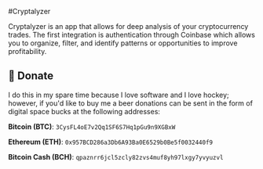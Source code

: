 #Cryptalyzer


Cryptalyzer is an app that allows for deep analysis of your cryptocurrency trades. The first integration
is authentication through Coinbase which allows you to organize, filter, and identify patterns or
opportunities to improve profitability.

## :beer: Donate
I do this in my spare time because I love software and I love hockey; however, if you'd like to buy me a beer donations can be sent in the form of digital space bucks at the following addresses:

**Bitcoin (BTC)**: `3CysFL4oE7v2Qq1SF6S7Hq1pGu9n9XGBxW`

**Ethereum (ETH)**: `0x957BCD286a3Db6A93Ba0E6529b0Be5f0032440f9`

**Bitcoin Cash (BCH)**: `qpaznrr6jcl5zcly82zvs4muf8yh97lxgy7yvyuzvl`
